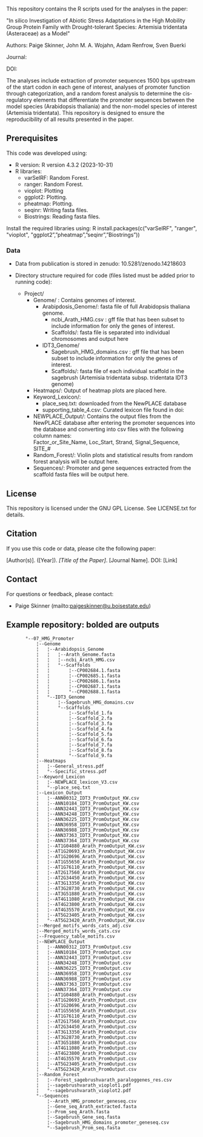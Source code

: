 This repository contains the R scripts used for the analyses in the paper:

"In silico Investigation of Abiotic Stress Adaptations in the High Mobility Group Protein Family with Drought-tolerant Species: Artemisia tridentata (Asteraceae) as a Model"

Authors: Paige Skinner, John M. A. Wojahn, Adam Renfrow, Sven Buerki

Journal: 

DOI: 

The analyses include extraction of promoter sequences 1500 bps upstream of the start codon in each gene of interest, analyses of promoter function through categorization, and a random forest analysis to determine the cis-regulatory elements that differentiate the promoter sequences between the model species (Arabidopsis thaliania) and the non-model species of interest (Artemisia tridentata). This repository is designed to ensure the reproducibility of all results presented in the paper.


## Prerequisites

This code was developed using:
- R version:  R version 4.3.2 (2023-10-31)
- R libraries:
  - varSelRF: Random Forest.
  - ranger: Random Forest.
  - vioplot: Plotting
  - ggplot2: Plotting.
  - pheatmap: Plotting.
  - seqinr: Writing fasta files.
  - Biostrings: Reading fasta files.


Install the required libraries using:
R
install.packages(c("varSelRF", "ranger", "vioplot", "ggplot2”,”pheatmap”,”seqinr”,”Biostrings”))

### Data

- Data from publication is stored in zenudo: 10.5281/zenodo.14218603


- Directory structure required for code (files listed must be added prior to running code):
	- Project/
		- Genome/ : Contains genomes of interest.
			- Arabipdosis_Genome/: fasta file of full Arabidopsis thaliana genome.
				- ncbi_Arath_HMG.csv : gff file that has been subset to include information for only the genes of interest. 
				- Scaffolds/: fasta file is separated into individual chromosomes and output 						here
			- IDT3_Genome/
				- Sagebrush_HMG_domains.csv : gff file that has been subset to include information for only the genes of interest. 
				- Scaffolds/: fasta file of each individual scaffold in the sagebrush 						(Artemisia tridentata subsp. tridentata IDT3 genome)
		- Heatmaps/: Output of heatmap plots are placed here.
		- Keyword_Lexicon/: 
			- place_seq.txt: downloaded from the NewPLACE database
			- supporting_table_4.csv: Curated lexicon file found in doi: 
		- NEWPLACE_Output/: Contains the output files from the NewPLACE database after entering the promoter sequences into the database and converting into csv files 						with the following column names:  	
							Factor_or_Site_Name, Loc_Start, Strand, Signal_Sequence, SITE_#
		- Random_Forest/: Violin plots and statistical results from random forest analysis will be output here.
		- Sequences/: Promoter and gene sequences extracted from the scaffold fasta files will be output here. 



## License

This repository is licensed under the GNU GPL License. See LICENSE.txt for details.

## Citation

If you use this code or data, please cite the following paper:

[Author(s)]. ([Year]). *[Title of the Paper]*. [Journal Name]. DOI: [Link]

## Contact

For questions or feedback, please contact:
- Paige Skinner (mailto:paigeskinner@u.boisestate.edu)

## Example repository: bolded are outputs

           °--07_HMG_Promoter                                    
               ¦--Genome                                         
               ¦   ¦--Arabidopsis_Genome                         
               ¦   ¦   ¦--Arath_Genome.fasta                     
               ¦   ¦   ¦--ncbi_Arath_HMG.csv                     
               ¦   ¦   °--Scaffolds                              
               ¦   ¦       ¦--CP002684.1.fasta                   
               ¦   ¦       ¦--CP002685.1.fasta                   
               ¦   ¦       ¦--CP002686.1.fasta                   
               ¦   ¦       ¦--CP002687.1.fasta                   
               ¦   ¦       °--CP002688.1.fasta                   
               ¦   °--IDT3_Genome                                
               ¦       ¦--Sagebrush_HMG_domains.csv              
               ¦       °--Scaffolds                              
               ¦           ¦--Scaffold_1.fa                      
               ¦           ¦--Scaffold_2.fa                      
               ¦           ¦--Scaffold_3.fa                      
               ¦           ¦--Scaffold_4.fa                      
               ¦           ¦--Scaffold_5.fa                      
               ¦           ¦--Scaffold_6.fa                      
               ¦           ¦--Scaffold_7.fa                      
               ¦           ¦--Scaffold_8.fa                      
               ¦           °--Scaffold_9.fa                      
               ¦--Heatmaps                                       
               ¦   ¦--General_stress.pdf                         
               ¦   °--Specific_stress.pdf                        
               ¦--Keyword_Lexicon                                
               ¦   ¦--NEWPLACE_lexicon_V3.csv                    
               ¦   °--place_seq.txt                              
               ¦--Lexicon_Output                                 
               ¦   ¦--ANN00312_IDT3_PromOutput_KW.csv            
               ¦   ¦--ANN10184_IDT3_PromOutput_KW.csv            
               ¦   ¦--ANN32443_IDT3_PromOutput_KW.csv            
               ¦   ¦--ANN34248_IDT3_PromOutput_KW.csv            
               ¦   ¦--ANN36225_IDT3_PromOutput_KW.csv            
               ¦   ¦--ANN36958_IDT3_PromOutput_KW.csv            
               ¦   ¦--ANN36988_IDT3_PromOutput_KW.csv            
               ¦   ¦--ANN37363_IDT3_PromOutput_KW.csv            
               ¦   ¦--ANN37364_IDT3_PromOutput_KW.csv            
               ¦   ¦--AT1G04880_Arath_PromOutput_KW.csv          
               ¦   ¦--AT1G20693_Arath_PromOutput_KW.csv          
               ¦   ¦--AT1G20696_Arath_PromOutput_KW.csv          
               ¦   ¦--AT1G55650_Arath_PromOutput_KW.csv          
               ¦   ¦--AT1G76110_Arath_PromOutput_KW.csv          
               ¦   ¦--AT2G17560_Arath_PromOutput_KW.csv          
               ¦   ¦--AT2G34450_Arath_PromOutput_KW.csv          
               ¦   ¦--AT3G13350_Arath_PromOutput_KW.csv          
               ¦   ¦--AT3G28730_Arath_PromOutput_KW.csv          
               ¦   ¦--AT3G51880_Arath_PromOutput_KW.csv          
               ¦   ¦--AT4G11080_Arath_PromOutput_KW.csv          
               ¦   ¦--AT4G23800_Arath_PromOutput_KW.csv          
               ¦   ¦--AT4G35570_Arath_PromOutput_KW.csv          
               ¦   ¦--AT5G23405_Arath_PromOutput_KW.csv          
               ¦   °--AT5G23420_Arath_PromOutput_KW.csv          
               ¦--Merged_motifs_words_cats_adj.csv               
               ¦--Merged_motifs_words_cats.csv
               ¦--Frequency_table_motifs.csv                   
               ¦--NEWPLACE_Output                                
               ¦   ¦--ANN00312_IDT3_PromOutput.csv               
               ¦   ¦--ANN10184_IDT3_PromOutput.csv                
               ¦   ¦--ANN32443_IDT3_PromOutput.csv               
               ¦   ¦--ANN34248_IDT3_PromOutput.csv               
               ¦   ¦--ANN36225_IDT3_PromOutput.csv               
               ¦   ¦--ANN36958_IDT3_PromOutput.csv               
               ¦   ¦--ANN36988_IDT3_PromOutput.csv               
               ¦   ¦--ANN37363_IDT3_PromOutput.csv               
               ¦   ¦--ANN37364_IDT3_PromOutput.csv               
               ¦   ¦--AT1G04880_Arath_PromOutput.csv             
               ¦   ¦--AT1G20693_Arath_PromOutput.csv             
               ¦   ¦--AT1G20696_Arath_PromOutput.csv             
               ¦   ¦--AT1G55650_Arath_PromOutput.csv             
               ¦   ¦--AT1G76110_Arath_PromOutput.csv             
               ¦   ¦--AT2G17560_Arath_PromOutput.csv             
               ¦   ¦--AT2G34450_Arath_PromOutput.csv             
               ¦   ¦--AT3G13350_Arath_PromOutput.csv             
               ¦   ¦--AT3G28730_Arath_PromOutput.csv             
               ¦   ¦--AT3G51880_Arath_PromOutput.csv             
               ¦   ¦--AT4G11080_Arath_PromOutput.csv             
               ¦   ¦--AT4G23800_Arath_PromOutput.csv             
               ¦   ¦--AT4G35570_Arath_PromOutput.csv             
               ¦   ¦--AT5G23405_Arath_PromOutput.csv             
               ¦   °--AT5G23420_Arath_PromOutput.csv             
               ¦--Random_Forest                                  
               ¦   ¦--Forest_sagebrushvarath_paraloggenes_res.csv 
               ¦   ¦--sagebrushvarath_vioplot1.pdf               
               ¦   °--sagebrushvarath_vioplot2.pdf               
               °--Sequences                                      
                   ¦--Arath_HMG_promoter_geneseq.csv             
                   ¦--Gene_seq_Arath_extracted.fasta             
                   ¦--Prom_seq_Arath.fasta                       
                   ¦--Sagebrush_Gene_seq.fasta                   
                   ¦--Sagebrush_HMG_domains_promoter_geneseq.csv 
                   °--Sagebrush_Prom_seq.fasta  
